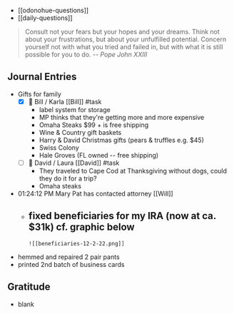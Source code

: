 - [[odonohue-questions]]
- [[daily-questions]]

> Consult not your fears but your hopes and your dreams. Think not about your frustrations, but about your unfulfilled potential. Concern yourself not with what you tried and failed in, but with what it is still possible for you to do.
> -- <cite>Pope John XXIII</cite>

## Journal Entries
- Gifts for family 
	-  [x] 📅 Bill / Karla [[Bill]] #task
		- label system for storage 
		- MP thinks that they're getting more and more expensive
		- Omaha Steaks $99 + is free shipping
		- Wine & Country gift baskets
		- Harry &  David Christmas gifts (pears & truffles e.g. $45)
		- Swiss Colony
		- Hale Groves (FL owned -- free shipping)
	-  [ ] 🛫 David / Laura [[David]] #task
		- They traveled to Cape Cod at Thanksgiving without dogs, could they do it for a trip?
		- Omaha steaks
- 01:24:12 PM Mary Pat has contacted attorney [[Will]]
	- fixed beneficiaries for my IRA (now at ca. $31k) cf. graphic below
		- 
		  ![[beneficiaries-12-2-22.png]]
- hemmed and repaired 2 pair pants
- printed 2nd batch of business cards
## Gratitude
- blank


